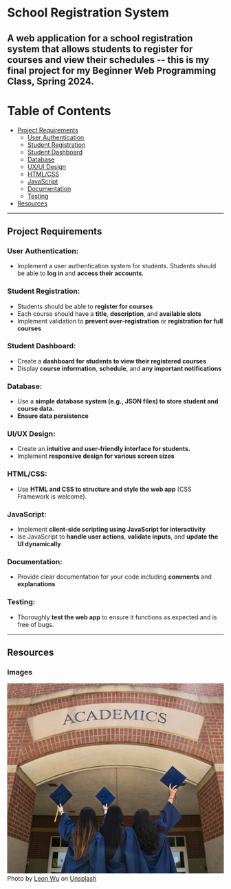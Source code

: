 # School Registration System
A web application for a school registration system that allows students to register for courses and view their schedules -- this is my final project for my Beginner Web Programming Class, Spring 2024.
---
# Table of Contents
- [Project Requirements](https://github.com/rikkitomikoehrhart/SchoolRegistrationSystem?tab=readme-ov-file#project-requirements)
  - [User Authentication](https://github.com/rikkitomikoehrhart/SchoolRegistrationSystem?tab=readme-ov-file#user-authentication)
  - [Student Registration](https://github.com/rikkitomikoehrhart/SchoolRegistrationSystem?tab=readme-ov-file#student-registration)
  - [Student Dashboard](https://github.com/rikkitomikoehrhart/SchoolRegistrationSystem?tab=readme-ov-file#student-registration)
  - [Database](https://github.com/rikkitomikoehrhart/SchoolRegistrationSystem?tab=readme-ov-file#database)
  - [UX/UI Design](https://github.com/rikkitomikoehrhart/SchoolRegistrationSystem?tab=readme-ov-file#uiux-design)
  - [HTML/CSS](https://github.com/rikkitomikoehrhart/SchoolRegistrationSystem?tab=readme-ov-file#htmlcss)
  - [JavaScript](https://github.com/rikkitomikoehrhart/SchoolRegistrationSystem?tab=readme-ov-file#javascript)
  - [Documentation](https://github.com/rikkitomikoehrhart/SchoolRegistrationSystem?tab=readme-ov-file#documentation)
  - [Testing](https://github.com/rikkitomikoehrhart/SchoolRegistrationSystem?tab=readme-ov-file#testing)
- [Resources](link)

---

## Project Requirements

### User Authentication:
- Implement a user authentication system for students. Students should be able to **log in** and **access their accounts**.

### Student Registration:
- Students should be able to **register for courses**
- Each course should have a **title**, **description**, and **available slots**
- Implement validation to **prevent over-registration** or **registration for full courses**

### Student Dashboard:
- Create a **dashboard for students to view their registered courses**
- Display **course information**, **schedule**, and **any important notifications**

### Database:
- Use a **simple database system (e.g., JSON files) to store student and course data.**
- **Ensure data persistence**

### UI/UX Design:
- Create an **intuitive and user-friendly interface for students.**
- Implement **responsive design for various screen sizes**

### HTML/CSS:
- Use **HTML and CSS to structure and style the web app** (CSS Framework is welcome).

### JavaScript:
- Implement **client-side scripting using JavaScript for interactivity**
- Ise JavaScript to **handle user actions**, **validate inputs**, and **update the UI dynamically**

### Documentation:
- Provide clear documentation for your code including **comments** and **explanations**

### Testing:
- Thoroughly **test the web app** to ensure it functions as expected and is free of bugs.

---

## Resources


### Images
![Academics Sign on the side of a school building with graduates tossing their caps in front](https://github.com/rikkitomikoehrhart/SchoolRegistrationSystem/blob/main/images/academicssign.jpg?raw=true)
Photo by [Leon Wu](https://unsplash.com/@leonjaywu?utm_content=creditCopyText&utm_medium=referral&utm_source=unsplash) on [Unsplash](https://unsplash.com/photos/three-girls-in-graduation-gowns-hold-their-caps-in-the-air-LLfRMRT-9AY?utm_content=creditCopyText&utm_medium=referral&utm_source=unsplash)  